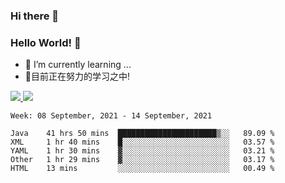 ### Hi there 👋
### Hello World! 🙌

- 🌱 I’m currently learning ...
- 📖目前正在努力的学习之中!

<a href="https://github.com/anuraghazra/github-readme-stats">
  <img src="https://github-readme-stats.vercel.app/api?username=keyboardWithDream&show_icons=true&repo=github-readme-stats" />
</a>
<a href="https://github.com/anuraghazra/convoychat">
  <img src="https://github-readme-stats.vercel.app/api/top-langs/?username=keyboardWithDream&layout=compact&repo=convoychat" />
</a>



<!--START_SECTION:waka-->
```text
Week: 08 September, 2021 - 14 September, 2021

Java    41 hrs 50 mins  ██████████████████████▒░░   89.09 % 
XML     1 hr 40 mins    █░░░░░░░░░░░░░░░░░░░░░░░░   03.57 % 
YAML    1 hr 30 mins    ▓░░░░░░░░░░░░░░░░░░░░░░░░   03.21 % 
Other   1 hr 29 mins    ▓░░░░░░░░░░░░░░░░░░░░░░░░   03.17 % 
HTML    13 mins         ░░░░░░░░░░░░░░░░░░░░░░░░░   00.49 % 
```
<!--END_SECTION:waka-->
